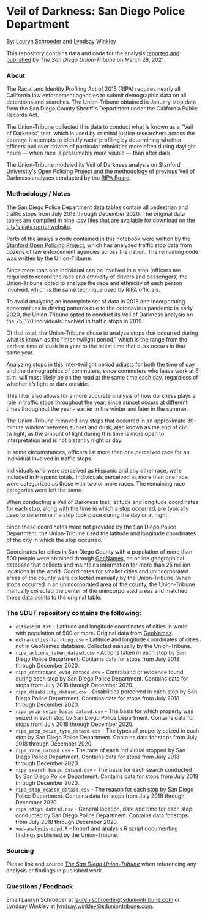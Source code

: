 # Veil of Darkness: San Diego Police Department
By: [Lauryn Schroeder](https://www.sandiegouniontribune.com/sdut-lauryn-schroeder-staff.html) and [Lyndsay Winkley](https://www.sandiegouniontribune.com/sdut-lyndsay-winkley-staff.html)

This repository contains data and code for the analysis [reported and published](https://www.sandiegouniontribune.com/news/watchdog/story/2021-03-28/the-color-of-authority-san-diego-police-sheriffs-deputies-disproportionately-target-minorities-data-show) by *The San Diego Union-Tribune* on March 28, 2021.

### About

The Racial and Identity Profiling Act of 2015 (RIPA) requires nearly all California law enforcement agencies to submit demographic data on all detentions and searches. The Union-Tribune obtained in January stop data from the San Diego County Sheriff's Department under the California Public Records Act.

The Union-Tribune collected this data to conduct what is known as a "Veil of Darkness" test, which is used by criminal justice researchers across the country. It attempts to identify racial profiling by determining whether officers pull over drivers of particular ethnicities more often during daylight hours — when race is presumably more visible — than after dark. 

The Union-Tribune modeled its Veil of Darkness analysis on Stanford University's [Open Policing Project](https://openpolicing.stanford.edu/tutorials/) and the methodology of previous Veil of Darkness analyses conducted by the [RIPA Board](https://oag.ca.gov/sites/all/files/agweb/pdfs/ripa/ripa-board-report-2020.pdf).

### Methodology / Notes

The San Diego Police Department data tables contain all pedestrian and traffic stops from July 2018 through December 2020. The original data tables are compiled in nine .csv files that are available for download on the [city's data portal website](https://data.sandiego.gov/datasets/police-ripa-stops/).

Parts of the analysis code contained in this notebook were written by the [Stanford Open Policing Project](https://openpolicing.stanford.edu/), which has analyzed traffic stop data from dozens of law enforcement agencies across the nation. The remaining code was written by the Union-Tribune. 

Since more than one individual can be involved in a stop (officers are required to record the race and ethnicity of drivers and passengers) the Union-Tribune opted to analyze the race and ethnicity of each person involved, which is the same technique used by RIPA officials.

To avoid analyzing an incomplete set of data in 2018 and incorporating abnormalities in driving patterns due to the coronavirus pandemic in early 2020, the Union-Tribune opted to conduct its Veil of Darkness analysis on the 75,320 individuals involved in traffic stops in 2019.

Of that total, the Union-Tribune chose to analyze stops that occurred during what is known as the “inter-twilight period,” which is the range from the earliest time of dusk in a year to the latest time that dusk occurs in that same year.

Analyzing stops in this inter-twilight period adjusts for both the time of day and the demographics of commuters, since commuters who leave work at 6 p.m. will most likely be on the road at the same time each day, regardless of whether it’s light or dark outside.

This filter also allows for a more accurate analysis of how darkness plays a role in traffic stops throughout the year, since sunset occurs at different times throughout the year - earlier in the winter and later in the summer.

The Union-Tribune removed any stops that occurred in an approximate 30-minute window between sunset and dusk, also known as the end of civil twilight, as the amount of light during this time is more open to interpretation and is not blatantly night or day.

In some circumstances, officers list more than one perceived race for an individual involved in traffic stops. 

Individuals who were perceived as Hispanic and any other race, were included in Hispanic totals. Individuals perceived as more than one race were categorized as those with two or more races. The remaining race categories were left the same.

When conducting a Veil of Darkness test, latitude and longitude coordinates for each stop, along with the time in which a stop occurred, are typically used to determine if a stop took place during the day or at night.

Since these coordinates were not provided by the San Diego Police Department, the Union-Tribune used the latitude and longitude coordinates of the city in which the stop occurred.

Coordinates for cities in San Diego County with a population of more than 500 people were obtained through [GeoNames](http://download.geonames.org/export/dump/), an online geographical database that collects and maintains information for more than 25 million locations in the world. Coordinates for smaller cities and unincorporated areas of the county were collected manually by the Union-Tribune. When stops occurred in an unincorporated area of the county, the Union-Tribune manually collected the center of the unincorporated areas and matched these data points to the original table.

### The SDUT repository contains the following:

- `cities500.txt` - Latitude and longitude coordinates of cities in world with population of 500 or more. Original data from [GeoNames](http://download.geonames.org/export/dump/).
- `extra-cities-lat-long.csv` - Latitude and longitude coordinates of cities not in GeoNames database. Collected manually by the Union-Tribune.
- `ripa_actions_taken_datasd.csv` - Actions taken in each stop by San Diego Police Department. Contains data for stops from July 2018 through December 2020.
- `ripa_contraband_evid_datasd.csv` - Contraband or evidence found during each stop by San Diego Police Department. Contains data for stops from July 2018 through December 2020.
- `ripa_disability_datasd.csv` - Disabilities perceived in each stop by San Diego Police Department. Contains data for stops from July 2018 through December 2020.
- `ripa_prop_seize_basis_datasd.csv` - The basis for which property was seized in each stop by San Diego Police Department. Contains data for stops from July 2018 through December 2020.
- `ripa_prop_seize_type_datasd.csv` - The types of property seized in each stop by San Diego Police Department. Contains data for stops from July 2018 through December 2020.
- `ripa_race_datasd.csv` - The race of each individual stopped by San Diego Police Department. Contains data for stops from July 2018 through December 2020.
- `ripa_search_basis_datasd.csv` - The basis for each search conducted by San Diego Police Department. Contains data for stops from July 2018 through December 2020.
- `ripa_stop_reason_datasd.csv` - The reason for each stop by San Diego Police Department. Contains data for stops from July 2018 through December 2020.
- `ripa_stops_datasd.csv` - General location, date and time for each stop conducted by San Diego Police Department. Contains data for stops from July 2018 through December 2020.
- `vod-analysis-sdpd.R` - Import and analysis R script documenting findings published by the Union-Tribune.

### Sourcing
Please link and source [*The San Diego Union-Tribune*](https://www.sandiegouniontribune.com/) when referencing any analysis or findings in published work.

### Questions / Feedback

Email Lauryn Schroeder at [lauryn.schroeder@sduniontribune.com](mailto:lauryn.schroeder@sduniontribune.com) or Lyndsay Winkley at [lyndsay.winkley@sduniontribune.com](mailto:lyndsay.winkley@sduniontribune.com).
